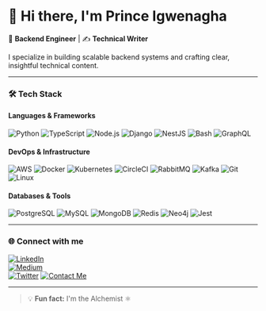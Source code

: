 # 👋 Hi there, I'm Prince Igwenagha

🎯 **Backend Engineer** | ✍️ **Technical Writer**

I specialize in building scalable backend systems and crafting clear, insightful technical content.

---

### 🛠️ Tech Stack

#### Languages & Frameworks
![Python](https://img.shields.io/badge/Python-3670A0?style=for-the-badge&logo=python&logoColor=white)
![TypeScript](https://img.shields.io/badge/TypeScript-3178C6?style=for-the-badge&logo=typescript&logoColor=white)
![Node.js](https://img.shields.io/badge/Node.js-339933?style=for-the-badge&logo=node.js&logoColor=white)
![Django](https://img.shields.io/badge/Django-092E20?style=for-the-badge&logo=django&logoColor=white)
![NestJS](https://img.shields.io/badge/NestJS-E0234E?style=for-the-badge&logo=nestjs&logoColor=white)
![Bash](https://img.shields.io/badge/Bash-121011?style=for-the-badge&logo=gnubash&logoColor=white)
![GraphQL](https://img.shields.io/badge/GraphQL-E10098?style=for-the-badge&logo=graphql&logoColor=white)

#### DevOps & Infrastructure
![AWS](https://img.shields.io/badge/AWS-232F3E?style=for-the-badge&logo=amazonaws&logoColor=white)
![Docker](https://img.shields.io/badge/Docker-2496ED?style=for-the-badge&logo=docker&logoColor=white)
![Kubernetes](https://img.shields.io/badge/Kubernetes-326CE5?style=for-the-badge&logo=kubernetes&logoColor=white)
![CircleCI](https://img.shields.io/badge/CircleCI-343434?style=for-the-badge&logo=circleci&logoColor=white)
![RabbitMQ](https://img.shields.io/badge/RabbitMQ-FF6600?style=for-the-badge&logo=rabbitmq&logoColor=white)
![Kafka](https://img.shields.io/badge/Apache%20Kafka-231F20?style=for-the-badge&logo=apachekafka&logoColor=white)
![Git](https://img.shields.io/badge/Git-F05032?style=for-the-badge&logo=git&logoColor=white)
![Linux](https://img.shields.io/badge/Linux-FCC624?style=for-the-badge&logo=linux&logoColor=black)

#### Databases & Tools
![PostgreSQL](https://img.shields.io/badge/PostgreSQL-4169E1?style=for-the-badge&logo=postgresql&logoColor=white)
![MySQL](https://img.shields.io/badge/MySQL-4479A1?style=for-the-badge&logo=mysql&logoColor=white)
![MongoDB](https://img.shields.io/badge/MongoDB-4EA94B?style=for-the-badge&logo=mongodb&logoColor=white)
![Redis](https://img.shields.io/badge/Redis-DC382D?style=for-the-badge&logo=redis&logoColor=white)
![Neo4j](https://img.shields.io/badge/Neo4j-4581C3?style=for-the-badge&logo=neo4j&logoColor=white)
![Jest](https://img.shields.io/badge/Jest-C21325?style=for-the-badge&logo=jest&logoColor=white)

---

### 🌐 Connect with me

[![LinkedIn](https://img.shields.io/badge/LinkedIn-0A66C2?style=flat&logo=linkedin&logoColor=white)](https://www.linkedin.com/in/prince-igwenagha)  
[![Medium](https://img.shields.io/badge/Medium-12100E?style=flat&logo=medium&logoColor=white)](https://medium.com/@princeigwe)  
[![Twitter](https://img.shields.io/badge/Twitter-1DA1F2?style=flat&logo=twitter&logoColor=white)](https://twitter.com/igweprince0)
[![Contact Me](https://img.shields.io/badge/Contact%20Me-D14836?style=flat&logo=gmail&logoColor=white)](mailto:princeigwe.c@gmail.com)


---

> 💡 **Fun fact:** I'm the Alchemist ⚛️
